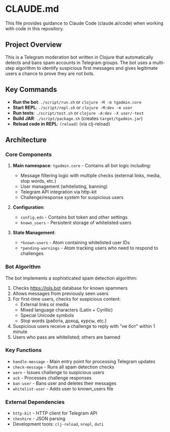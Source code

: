 # CLAUDE.md

This file provides guidance to Claude Code (claude.ai/code) when working with code in this repository.

## Project Overview

This is a Telegram moderation bot written in Clojure that automatically detects and bans spam accounts in Telegram groups. The bot uses a multi-step algorithm to identify suspicious first messages and gives legitimate users a chance to prove they are not bots.

## Key Commands

- **Run the bot**: `./script/run.sh` or `clojure -M -m tgadmin.core`
- **Start REPL**: `./script/repl.sh` or `clojure -M:dev -m user`
- **Run tests**: `./script/test.sh` or `clojure -A:dev -X user/-test`
- **Build JAR**: `./script/package.sh` (creates `target/tgadmin.jar`)
- **Reload code in REPL**: `(reload)` (via clj-reload)

## Architecture

### Core Components

1. **Main namespace**: `tgadmin.core` - Contains all bot logic including:
   - Message filtering logic with multiple checks (external links, media, stop words, etc.)
   - User management (whitelisting, banning)
   - Telegram API integration via http-kit
   - Challenge/response system for suspicious users

2. **Configuration**: 
   - `config.edn` - Contains bot token and other settings
   - `known_users` - Persistent storage of whitelisted users

3. **State Management**:
   - `*known-users` - Atom containing whitelisted user IDs
   - `*pending-warnings` - Atom tracking users who need to respond to challenges

### Bot Algorithm

The bot implements a sophisticated spam detection algorithm:

1. Checks https://lols.bot database for known spammers
2. Allows messages from previously seen users
3. For first-time users, checks for suspicious content:
   - External links or media
   - Mixed language characters (Latin + Cyrillic)
   - Special Unicode symbols
   - Stop words (работа, доход, курсы, etc.)
4. Suspicious users receive a challenge to reply with "не бот" within 1 minute
5. Users who pass are whitelisted; others are banned

### Key Functions

- `handle-message` - Main entry point for processing Telegram updates
- `check-message` - Runs all spam detection checks
- `warn` - Issues challenge to suspicious users
- `ack` - Processes challenge responses
- `ban-user` - Bans user and deletes their messages
- `whitelist-user` - Adds user to known_users file

### External Dependencies

- `http-kit` - HTTP client for Telegram API
- `cheshire` - JSON parsing
- Development tools: `clj-reload`, `nrepl`, `duti`